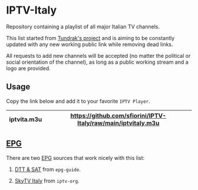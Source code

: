 # IPTV-Italy

Repository containing a playlist of all major Italian TV channels.

This list started from [Tundrak's project](https://github.com/Tundrak/IPTV-Italia) and is aiming to be constantly updated with any new working public link while removing dead links.

All requests to add new channels will be accepted (no matter the political or social orientation of the channel), as long as a public working stream and a logo are provided.

## Usage
Copy the link below and add it to your favorite `IPTV Player`.

|    **iptvita.m3u**  |   https://github.com/sfiorini/IPTV-Italy/raw/main/iptvitaly.m3u    |
|--------------------:|:----------------------------------------------------------------:|

## [EPG](https://en.wikipedia.org/wiki/Electronic_program_guide) 

There are two [EPG](https://en.wikipedia.org/wiki/Electronic_program_guide) sources that work nicely with this list:

  1. [DTT & SAT](http://epg-guide.com/dttsat.xml) from `epg-guide`.

  2. [SkyTV Italy](https://iptv-org.github.io/epg/guides/it/guidatv.sky.it.epg.xml) from `iptv-org`.
